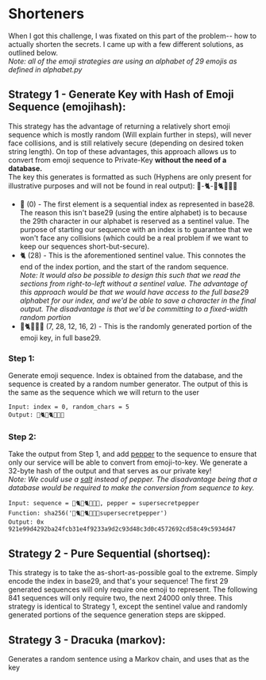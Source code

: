 # Shorteners  
When I got this challenge, I was fixated on this part of the problem-- how to actually shorten the secrets. I came up with a few different solutions, as outlined below.   
*Note: all of the emoji strategies are using an alphabet of 29 emojis as defined in alphabet.py*
## Strategy 1 - Generate Key with Hash of Emoji Sequence (emojihash):  
This strategy has the advantage of returning a relatively short emoji sequence which is mostly random (Will explain further in steps), will never face collisions, and is still relatively secure (depending on desired token string length). On top of these advantages, this approach allows us to convert from emoji sequence to Private-Key **without the need of a database.**  
The key this generates is formatted as such (Hyphens are only present for illustrative purposes and will not be found in real output):
🦔-🐈-🦅🐈🦆🐳🦊
* 🦔 (0) - The first element is a sequential index as represented in base28. The reason this isn't base29 (using the entire alphabet) is to because the 29th character in our alphabet is reserved as a sentinel value. The purpose of starting our sequence with an index is to guarantee that we won't face any collisions (which could be a real problem if we want to keep our sequences short-but-secure). 
* 🐈 (28) - This is the aforementioned sentinel value. This connotes the end of the index portion, and the start of the random sequence.  
*Note: It would also be possible to design this such that we read the sections from right-to-left without a sentinel value. The advantage of this approach would be that we would have access to the full base29 alphabet for our index, and we'd be able to save a character in the final output. The disadvantage is that we'd be committing to a fixed-width random portion*
* 🦅🐈🦆🐳🦊 (7, 28, 12, 16, 2) - This is the randomly generated portion of the emoji key, in full base29. 

### Step 1: 
Generate emoji sequence. Index is obtained from the database, and the sequence is created by a random number generator. The output of this is the same as the sequence which we will return to the user  
```
Input: index = 0, random_chars = 5
Output: 🦔🐈🦅🐈🦆🐳🦊
```
### Step 2: 
Take the output from Step 1, and add [pepper](https://en.wikipedia.org/wiki/Pepper_(cryptography)) to the sequence to ensure that only our service will be able to convert from emoji-to-key. We generate a 32-byte hash of the output and that serves as our private key!   
*Note: We could use a [salt](https://en.wikipedia.org/wiki/Salt_(cryptography)) instead of pepper. The disadvantage being that a database would be required to make the conversion from sequence to key.*  
```
Input: sequence = 🦔🐈🦅🐈🦆🐳🦊, pepper = supersecretpepper
Function: sha256('🦔🐈🦅🐈🦆🐳🦊supersecretpepper')
Output: 0x 921e99d4292ba24fcb31e4f9233a9d2c93d48c3d0c4572692cd58c49c5934d47
```  
## Strategy 2 - Pure Sequential (shortseq):  
This strategy is to take the as-short-as-possible goal to the extreme. Simply encode the index in base29, and that's your sequence! The first 29 generated sequences will only require one emoji to represent. The following 841 sequences will only require two, the next 24000 only three. This strategy is identical to Strategy 1, except the sentinel value and randomly generated portions of the sequence generation steps are skipped. 

## Strategy 3 - Dracuka (markov):  
Generates a random sentence using a Markov chain, and uses that as the key